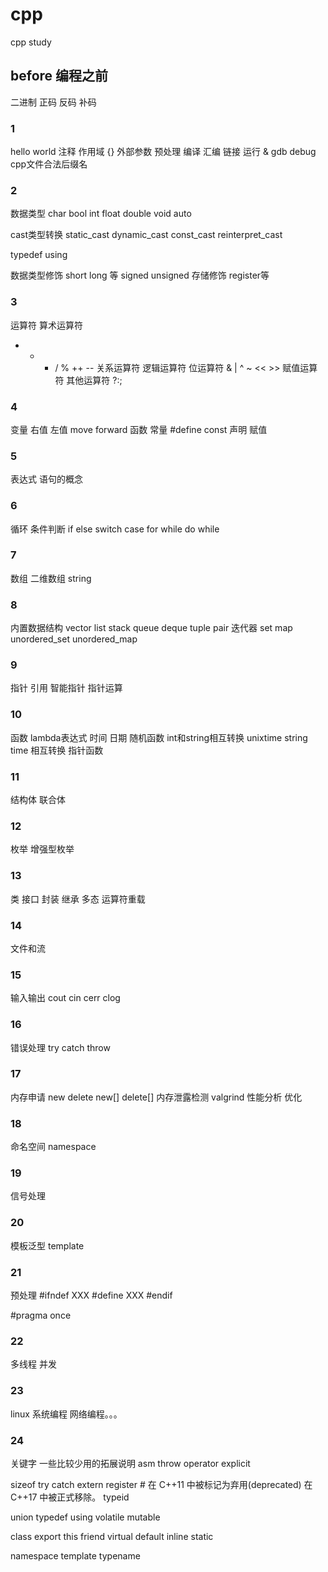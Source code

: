 # cpp
cpp study

## before 编程之前
二进制
正码 反码 补码


### 1
hello world
注释
作用域 {}
外部参数 
预处理 编译 汇编 链接
运行 & gdb debug
cpp文件合法后缀名

### 2
数据类型
char bool int float double void auto

cast类型转换
static_cast
dynamic_cast
const_cast
reinterpret_cast

typedef using

数据类型修饰 short long 等
signed unsigned
存储修饰 register等

### 3
运算符
算术运算符
+ - * / %
++ --
关系运算符
逻辑运算符
位运算符
& | ^ ~ << >>
赋值运算符
其他运算符
?:;

### 4
变量 右值 左值 move forward 函数
常量 #define const
声明 赋值

### 5
表达式 语句的概念

### 6
循环 条件判断
if else
switch case
for
while
do while

### 7
数组 二维数组 string

### 8
内置数据结构
vector list stack queue deque
tuple pair 迭代器
set map unordered_set unordered_map

### 9
指针 引用 智能指针
指针运算

### 10
函数
lambda表达式
时间 日期 随机函数
int和string相互转换
unixtime string time 相互转换
指针函数

### 11
结构体 联合体

### 12
枚举 增强型枚举

### 13
类 接口
封装 继承 多态
运算符重载

### 14
文件和流

### 15
输入输出
cout cin cerr clog

### 16
错误处理
try catch throw

### 17
内存申请
new delete
new[] delete[]
内存泄露检测 valgrind
性能分析 优化

### 18
命名空间 namespace

### 19
信号处理

### 20
模板泛型
template

### 21
预处理
#ifndef XXX
#define XXX
#endif

#pragma once

### 22
多线程 并发

### 23
linux 系统编程 网络编程。。。

### 24
关键字 一些比较少用的拓展说明
asm
throw
operator
explicit

sizeof
try
catch
extern
register # 在 C++11 中被标记为弃用(deprecated) 在 C++17 中被正式移除。
typeid


union
typedef
using
volatile
mutable

class
export
this
friend
virtual
default
inline
static

namespace
template
typename

